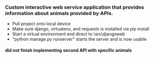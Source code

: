 ### Custom interactive web service application that provides information about animals provided by APIs.

- Pull project onto local device
- Make sure django, virtualenv, and requests is installed via pip install
- Start a virtual environment and direct to \src\djangoweb
- "python manage.py runserver" starts the server and is now usable

#### did not finish implementing second API with specific animals
